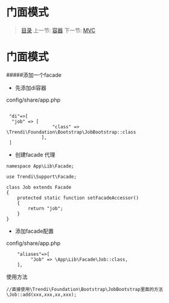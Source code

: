 #  门面模式

   > [目录](<index.md>)
   > 上一节: [容器](2.0.md)
   > 下一节: [MVC](2.2.md)


   门面模式
========
#####添加一个facade

* 先添加di容器

config/share/app.php
```

 "di"=>[
  "job" => [
                 "class" => \Trendi\Foundation\Bootstrap\JobBootstrap::class
             ],
 ]
```
* 创建facade 代理

```
namespace App\Lib\Facade;

use Trendi\Support\Facade;

class Job extends Facade
{
    protected static function setFacadeAccessor()
    {
        return "job";
    }
}

```

* 添加facade配置

config/share/app.php

```
    "aliases"=>[
         "Job" => \App\Lib\Facade\Job::class,
    ],
```

使用方法

```
//直接使用\Trendi\Foundation\Bootstrap\JobBootstrap里面的方法
\Job::add(xxx,xxx,xx,xxx);

```